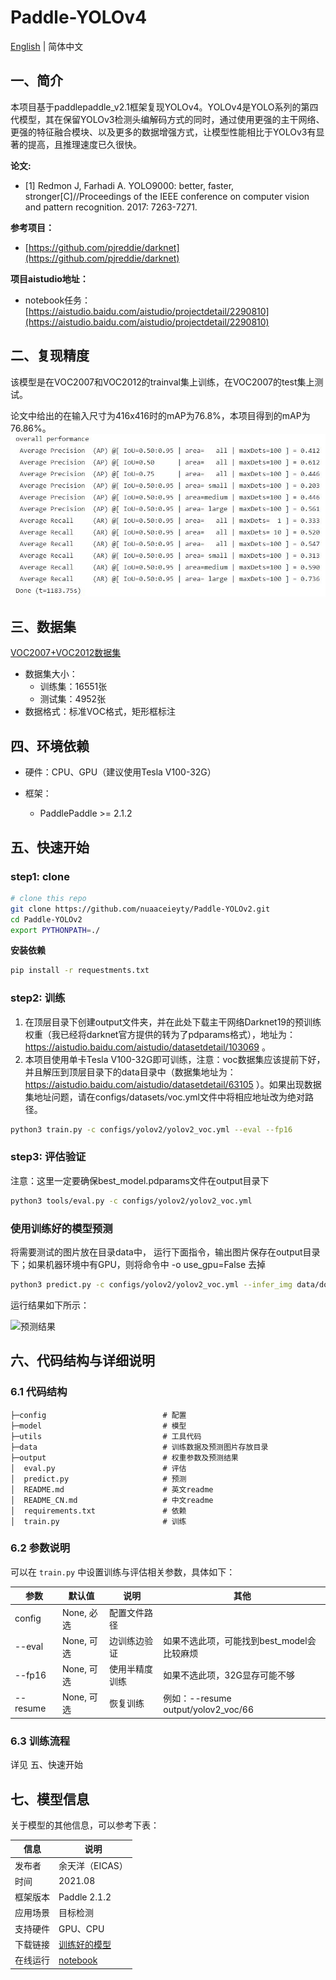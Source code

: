 # Paddle-YOLOv4

[English](./README.md) | 简体中文

## 一、简介

本项目基于paddlepaddle_v2.1框架复现YOLOv4。YOLOv4是YOLO系列的第四代模型，其在保留YOLOv3检测头编解码方式的同时，通过使用更强的主干网络、更强的特征融合模块、以及更多的数据增强方式，让模型性能相比于YOLOv3有显著的提高，且推理速度已久很快。

**论文:**
- [1] Redmon J, Farhadi A. YOLO9000: better, faster, stronger[C]//Proceedings of the IEEE conference on computer vision and pattern recognition. 2017: 7263-7271.

**参考项目：**
- [https://github.com/pjreddie/darknet](https://github.com/pjreddie/darknet)

**项目aistudio地址：**
- notebook任务：[https://aistudio.baidu.com/aistudio/projectdetail/2290810](https://aistudio.baidu.com/aistudio/projectdetail/2290810)

## 二、复现精度

该模型是在VOC2007和VOC2012的trainval集上训练，在VOC2007的test集上测试。

论文中给出的在输入尺寸为416x416时的mAP为76.8%，本项目得到的mAP为76.86%。
![复现结果截图](result.JPG)

## 三、数据集

[VOC2007+VOC2012数据集](https://aistudio.baidu.com/aistudio/datasetdetail/63105)
- 数据集大小：
  - 训练集：16551张
  - 测试集：4952张
- 数据格式：标准VOC格式，矩形框标注

## 四、环境依赖

- 硬件：CPU、GPU（建议使用Tesla V100-32G）

- 框架：
  - PaddlePaddle >= 2.1.2
  
## 五、快速开始

### step1: clone 

```bash
# clone this repo
git clone https://github.com/nuaaceieyty/Paddle-YOLOv2.git
cd Paddle-YOLOv2
export PYTHONPATH=./
```
**安装依赖**
```bash
pip install -r requestments.txt
```

### step2: 训练

1. 在顶层目录下创建output文件夹，并在此处下载主干网络Darknet19的预训练权重（我已经将darknet官方提供的转为了pdparams格式），地址为：https://aistudio.baidu.com/aistudio/datasetdetail/103069 。
2. 本项目使用单卡Tesla V100-32G即可训练，注意：voc数据集应该提前下好，并且解压到顶层目录下的data目录中（数据集地址为：https://aistudio.baidu.com/aistudio/datasetdetail/63105 ）。如果出现数据集地址问题，请在configs/datasets/voc.yml文件中将相应地址改为绝对路径。

```bash
python3 train.py -c configs/yolov2/yolov2_voc.yml --eval --fp16
```

### step3: 评估验证
注意：这里一定要确保best_model.pdparams文件在output目录下
```bash
python3 tools/eval.py -c configs/yolov2/yolov2_voc.yml
```

### 使用训练好的模型预测

将需要测试的图片放在目录data中， 运行下面指令，输出图片保存在output目录下；如果机器环境中有GPU，则将命令中 -o use_gpu=False 去掉

```bash
python3 predict.py -c configs/yolov2/yolov2_voc.yml --infer_img data/dog.jpg -o use_gpu=False
```
运行结果如下所示：

![预测结果](output/dog.jpg)

## 六、代码结构与详细说明

### 6.1 代码结构

```
├─config                          # 配置
├─model                           # 模型
├─utils                           # 工具代码
├─data                            # 训练数据及预测图片存放目录
├─output                          # 权重参数及预测结果
│  eval.py                        # 评估
│  predict.py                     # 预测
│  README.md                      # 英文readme
│  README_CN.md                   # 中文readme
│  requirements.txt               # 依赖
│  train.py                       # 训练
```
### 6.2 参数说明

可以在 `train.py` 中设置训练与评估相关参数，具体如下：

|  参数   | 默认值  | 说明 | 其他 |
|  ----  |  ----  |  ----  |  ----  |
| config| None, 必选| 配置文件路径 ||
| --eval| None, 可选| 边训练边验证 |如果不选此项，可能找到best_model会比较麻烦|
| --fp16| None, 可选| 使用半精度训练 |如果不选此项，32G显存可能不够|
| --resume| None, 可选 | 恢复训练 |例如：--resume output/yolov2_voc/66 |

### 6.3 训练流程

详见 五、快速开始

## 七、模型信息

关于模型的其他信息，可以参考下表：

| 信息 | 说明 |
| --- | --- |
| 发布者 | 余天洋（EICAS）|
| 时间 | 2021.08 |
| 框架版本 | Paddle 2.1.2 |
| 应用场景 | 目标检测 |
| 支持硬件 | GPU、CPU |
| 下载链接 | [训练好的模型](https://aistudio.baidu.com/aistudio/datasetdetail/103354)|
| 在线运行 | [notebook](https://aistudio.baidu.com/aistudio/projectdetail/2290810)|
